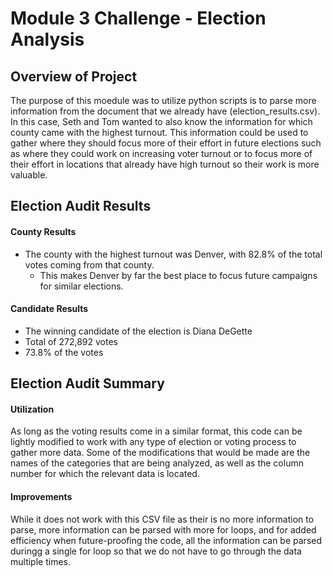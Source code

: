 # Module 3 Challenge - Election Analysis

## Overview of Project

The purpose of this moedule was to utilize python scripts is to parse more information from the document that we already have (election_results.csv). In this case, Seth and Tom wanted to also know the information for which county came with the highest turnout. This information could be used to gather where they should focus more of their effort in future elections such as where they could work on increasing voter turnout or to focus more of their effort in locations that already have high turnout so their work is more valuable. 


## Election Audit Results

#### County Results
 - The county with the highest turnout was Denver, with 82.8% of the total votes coming from that county.
   - This makes Denver by far the best place to focus future campaigns for similar elections. 


#### Candidate Results
 - The winning candidate of the election is Diana DeGette
 - Total of 272,892 votes
 - 73.8% of the votes


## Election Audit Summary

#### Utilization
As long as the voting results come in a similar format, this code can be lightly modified to work with any type of election or voting process to gather more data. Some of the modifications that would be made are the names of the categories that are being analyzed, as well as the column number for which the relevant data is located. 

#### Improvements
While it does not work with this CSV file as their is no more information to parse, more information can be parsed with more for loops, and for added efficiency when future-proofing the code, all the information can be parsed duringg a single for loop so that we do not have to go through the data multiple times. 




